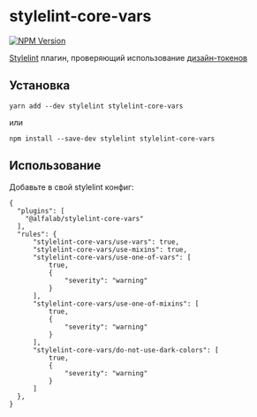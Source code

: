 # stylelint-core-vars

[![NPM Version](https://img.shields.io/npm/v/stylelint-core-vars.svg)](https://www.npmjs.com/package/stylelint-core-vars)

[Stylelint](http://stylelint.io) плагин, проверяющий использование [дизайн-токенов](https://github.com/alfa-laboratory/core-components/tree/master/packages/vars/src)

## Установка

```
yarn add --dev stylelint stylelint-core-vars
```

или

```
npm install --save-dev stylelint stylelint-core-vars
```

## Использование

Добавьте в свой stylelint конфиг:

```
{
  "plugins": [
    "@alfalab/stylelint-core-vars"
  ],
  "rules": {
      "stylelint-core-vars/use-vars": true,
      "stylelint-core-vars/use-mixins": true,
      "stylelint-core-vars/use-one-of-vars": [
          true,
          {
              "severity": "warning"
          }
      ],
      "stylelint-core-vars/use-one-of-mixins": [
          true,
          {
              "severity": "warning"
          }
      ],
      "stylelint-core-vars/do-not-use-dark-colors": [
          true,
          {
              "severity": "warning"
          }
      ]
  },
}
```
